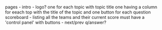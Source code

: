 pages -
intro - logo?
one for each topic with topic title
one having a column for eeach top with the title of the topic and one button for each question
scoreboard - listing all the teams and their current score
must have a 'control panel' with buttons - next/prev q/answer?

